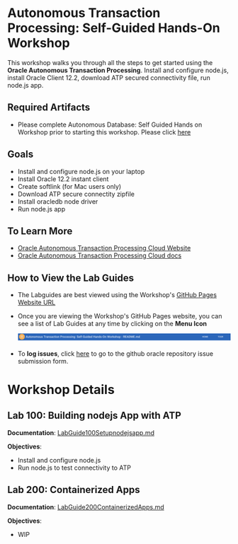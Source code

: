 # Autonomous Transaction Processing: Self-Guided Hands-On Workshop
This workshop walks you through all the steps to get started using the **Oracle Autonomous Transaction Processing**. Install and configure node.js, install Oracle Client 12.2, download ATP secured connectivity file, run node.js app. 

## Required Artifacts

- Please complete Autonomous Database: Self Guided Hands on Workshop prior to starting this workshop. Please click [here](https://cloudsolutionhubs.github.io/autonomous-database/workshops)

## Goals

 - Install and configure node.js on your laptop
 - Install Oracle 12.2 instant client
 - Create softlink (for Mac users only)
 - Download ATP secure connectity zipfile
 - Install oracledb node driver
 - Run node.js app



## To Learn More
 - [Oracle Autonomous Transaction Processing Cloud Website](https://www.oracle.com/database/autonomous-transaction-processing.html)
 - [Oracle Autonomous Transaction Processing Cloud docs](https://docs.oracle.com/en/cloud/paas/atp-cloud/index.html)
 
      
## How to View the Lab Guides

- The Labguides are best viewed using the Workshop's [GitHub Pages Website URL](https://cloudsolutionhubs.github.io/autonomous-transaction-processing/workshops) 


- Once you are viewing the Workshop's GitHub Pages website, you can see a list of Lab Guides at any time by clicking on the **Menu Icon**

    ![](images/WorkshopMenu.png)  

- To **log issues**, click [here](https://github.com/oracle/learning-library/issues/new) to go to the github oracle repository issue submission form.



# Workshop Details


## Lab 100: Building nodejs App with ATP

**Documentation**: [LabGuide100Setupnodejsapp.md](LabGuide100Setupnodejsapp.md)

**Objectives**:

- Install and configure node.js 
- Run node.js to test connectivity to ATP

## Lab 200: Containerized Apps 

**Documentation**: [LabGuide200ContainerizedApps.md](LabGuide200ContainerizedApps.md)

**Objectives**:

- WIP



